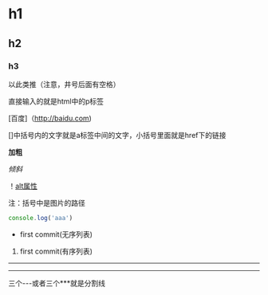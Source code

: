 # h1

## h2

### h3

以此类推（注意，井号后面有空格）

直接输入的就是html中的p标签

[百度]（http://baidu.com)

[]中括号内的文字就是a标签中间的文字，小括号里面就是href下的链接

**加粗**

*倾斜*

！[alt属性](图片路径)

注：括号中是图片的路径

```js
console.log('aaa')
```

- first commit(无序列表)


1. first commit(有序列表)

---

***

三个---或者三个***就是分割线
